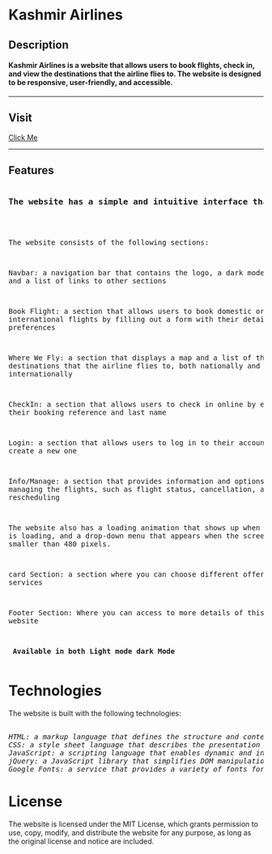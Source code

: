 <h1>Kashmir Airlines</h1>
<h2>Description</h2>
<h4><b>Kashmir Airlines is a website that allows users to book flights, check in, and view the destinations that the airline flies to. The website is designed to be responsive, user-friendly, and accessible.
</b></h4>
<hr>
<h2>Visit</h2>
<a href="https://danishyousuf19.github.io/Kashmir_Airlines999/">Click Me</a>
<hr>
<h2>Features</h2>
<pre>
<h3>The website has a simple and intuitive interface that allows users to navigate through different sections and features.</h3>
  
The website consists of the following sections:

Navbar: a navigation bar that contains the logo, a dark mode button, and a list of links to other sections

Book Flight: a section that allows users to book domestic or international flights by filling out a form with their details and preferences

Where We Fly: a section that displays a map and a list of the destinations that the airline flies to, both nationally and internationally

CheckIn: a section that allows users to check in online by entering their booking reference and last name

Login: a section that allows users to log in to their account or create a new one

Info/Manage: a section that provides information and options for managing the flights, such as flight status, cancellation, and rescheduling

The website also has a loading animation that shows up when the page is loading, and a drop-down menu that appears when the screen size is smaller than 480 pixels.

card Section: a section where you can choose different offers and services

Footer Section: Where you can access to more details of this website 

<b> Available in both Light mode dark Mode </b>
</pre>
<h1>Technologies</h1>
The website is built with the following technologies:
<pre>
  <i>
HTML: a markup language that defines the structure and content of the website
CSS: a style sheet language that describes the presentation and appearance of the website elements
JavaScript: a scripting language that enables dynamic and interactive features on the website
jQuery: a JavaScript library that simplifies DOM manipulation and event handling
Google Fonts: a service that provides a variety of fonts for the website</i>
</pre>

<h1>License</h1>
The website is licensed under the MIT License, which grants permission to use, copy, modify, and distribute the website for any purpose, as long as the original license and notice are included.

